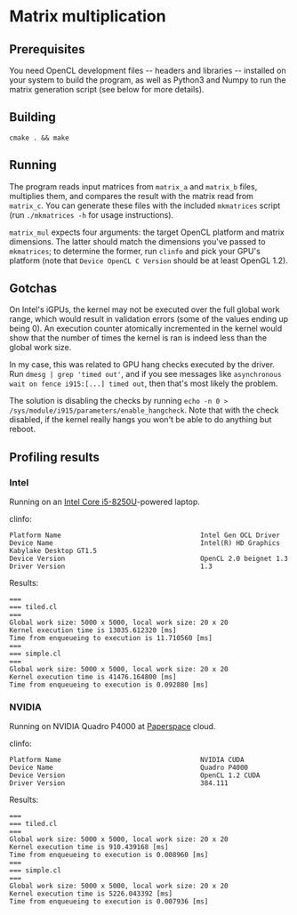 # Matrix multiplication

## Prerequisites

You need OpenCL development files -- headers and libraries -- installed on your system
to build the program, as well as Python3 and Numpy to run the matrix generation script
(see below for more details).

## Building

`cmake . && make`

## Running

The program reads input matrices from `matrix_a` and `matrix_b` files, multiplies them,
and compares the result with the matrix read from `matrix_c`. You can generate these files
with the included `mkmatrices` script (run `./mkmatrices -h` for usage instructions).

`matrix_mul` expects four arguments: the target OpenCL platform and matrix dimensions.
The latter should match the dimensions you've passed to `mkmatrices`; to determine
the former, run `clinfo` and pick your GPU's platform
(note that `Device OpenCL C Version` should be at least OpenGL 1.2).

## Gotchas

On Intel's iGPUs, the kernel may not be executed over the full global work range,
which would result in validation errors (some of the values ending up being 0).
An execution counter atomically incremented in the kernel would show that the
number of times the kernel is ran is indeed less than the global work size.

In my case, this was related to GPU hang checks executed by the driver. Run
`dmesg | grep 'timed out'`, and if you see messages like 
`asynchronous wait on fence i915:[...] timed out`, then that's most likely the problem.

The solution is disabling the checks by running
`echo -n 0 > /sys/module/i915/parameters/enable_hangcheck`. Note that with the check
disabled, if the kernel really hangs you won't be able to do anything but reboot.

## Profiling results

### Intel

Running on an [Intel Core i5-8250U](https://ark.intel.com/products/124967)-powered laptop.

clinfo:

```
Platform Name                                   Intel Gen OCL Driver
Device Name                                     Intel(R) HD Graphics Kabylake Desktop GT1.5
Device Version                                  OpenCL 2.0 beignet 1.3
Driver Version                                  1.3
```

Results:

```
===
=== tiled.cl
===
Global work size: 5000 x 5000, local work size: 20 x 20
Kernel execution time is 13035.612320 [ms]
Time from enqueueing to execution is 11.710560 [ms]
===
=== simple.cl
===
Global work size: 5000 x 5000, local work size: 20 x 20
Kernel execution time is 41476.164800 [ms]
Time from enqueueing to execution is 0.092880 [ms]
```

### NVIDIA

Running on NVIDIA Quadro P4000 at [Paperspace](https://www.paperspace.com/&R=QX3FBZI) cloud.

clinfo:

```
Platform Name                                   NVIDIA CUDA
Device Name                                     Quadro P4000
Device Version                                  OpenCL 1.2 CUDA
Driver Version                                  384.111
```

Results:

```
===
=== tiled.cl
===
Global work size: 5000 x 5000, local work size: 20 x 20
Kernel execution time is 910.439168 [ms]
Time from enqueueing to execution is 0.008960 [ms]
===
=== simple.cl
===
Global work size: 5000 x 5000, local work size: 20 x 20
Kernel execution time is 5226.043392 [ms]
Time from enqueueing to execution is 0.007936 [ms]
```